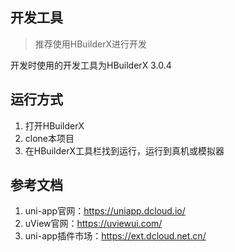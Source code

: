 ## 开发工具

> 推荐使用HBuilderX进行开发

开发时使用的开发工具为HBuilderX 3.0.4

## 运行方式

1. 打开HBuilderX
2. clone本项目
3. 在HBuilderX工具栏找到运行，运行到真机或模拟器

## 参考文档

1. uni-app官网：https://uniapp.dcloud.io/
2. uView官网：https://uviewui.com/
3. uni-app插件市场：https://ext.dcloud.net.cn/
